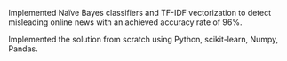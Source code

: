 Implemented Naïve Bayes classifiers and TF-IDF vectorization to detect misleading online news with an achieved accuracy rate of 96%.

Implemented the solution from scratch using Python, scikit-learn, Numpy, Pandas.
